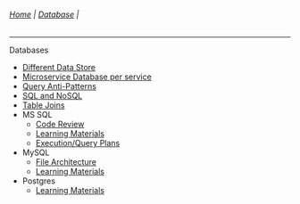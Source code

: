 ###### [Home](https://github.com/RyKaj/Documentation/blob/master/README.md) | [Database](https://github.com/RyKaj/Documentation/tree/master/Database/README.md) |
------------
Databases
- [Different Data Store](Different-Data-Store.md)
- [Microservice Database per service](Database-per-service.md)
- [Query Anti-Patterns](Query-Anti-Patterns.md)   
- [SQL and NoSQL](SQL-and-NoSQL.md)
- [Table Joins](Table-Joins.md)
- MS SQL
    - [Code Review](MSSQL-Code-Review.md)
    - [Learning Materials](MSSQL-Learning-Materials.md)
    - [Execution/Query Plans](SQLExecutionQueryPlans.md)
- MySQL
    - [File Architecture](MySQL-File-Architecture.md)
    - [Learning Materials](MySQL-Learning-Materials.md)
- Postgres
    - [Learning Materials](Postgres-Learning-Materials.md)
